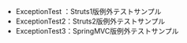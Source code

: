 * ExceptionTest ：Struts1版例外テストサンプル
* ExceptionTest2：Struts2版例外テストサンプル
* ExceptionTest3：SpringMVC版例外テストサンプル
